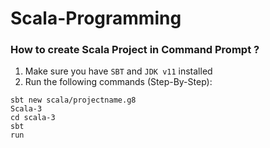 # Scala-Programming
### How to create Scala Project in Command Prompt ?
1. Make sure you have `SBT` and `JDK v11` installed
2. Run the following commands (Step-By-Step):
  ```
sbt new scala/projectname.g8
Scala-3
cd scala-3
sbt
run
  ```
